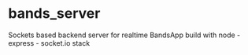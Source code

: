 # bands_server

Sockets based backend server for realtime BandsApp build with node - express - socket.io stack
